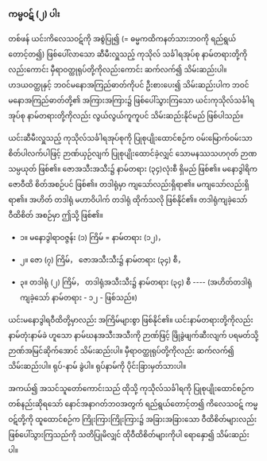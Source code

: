 ### ကမ္မဝဋ် (၂) ပါး

တစ်ဖန် ယင်းကိလေသဝဋ်ကို အစွဲပြု၍ (= ဓမ္မကထိကနတ်သားဘဝကို ရည်ရွယ်တောင့်တ၍) ဖြစ်ပေါ်လာသော ဆီမီးလှူသည့် ကုသိုလ် သင်္ခါရအုပ်စု နာမ်တရားတို့ကိုလည်းကောင်း မှီရာဝတ္ထုရုပ်တို့ကိုလည်းကောင်း ဆက်လက်၍ သိမ်းဆည်းပါ။ 
ဟဒယဝတ္ထုနှင့် ဘဝင်မနောအကြည်ဓာတ်ကိုပင် ဦးစားပေး၍ သိမ်းဆည်းပါက ဘဝင်မနောအကြည်ဓာတ်တို့၏ အကြားအကြား၌ ဖြစ်ပေါ်သွားကြသော ယင်းကုသိုလ်သင်္ခါရအုပ်စု နာမ်တရားတို့ကိုလည်း လွယ်လွယ်ကူကူပင် သိမ်းဆည်းနိုင်မည် ဖြစ်ပါသည်။

ယင်းဆီမီးလှူသည့် ကုသိုလ်သင်္ခါရအုပ်စုကို ပြုစုပျိုးထောင်စဉ်က ဝမ်းမြောက်ဝမ်းသာ စိတ်ပါလက်ပါဖြင့် ဉာဏ်ယှဉ်လျက် ပြုစုပျိုးထောင်ခဲ့လျှင် သောမနဿသဟဂုတ် ဉာဏသမ္ပယုတ် ဖြစ်၏။ 
ဇောအသီးအသီး၌ နာမ်တရား (၃၄)လုံးစီ ရှိမည် ဖြစ်၏။ 
မနောဒွါရိကဇောဝီထိ စိတ်အစဉ်ပင် ဖြစ်၏။ 
တဒါရုံမှာ ကျသော်လည်းရှိရာ၏။ 
မကျသော်လည်းရှိရာ၏။ 
အဟိတ် တဒါရုံ မဟာဝိပါက် တဒါရုံ ထိုက်သလို ဖြစ်နိုင်၏။ 
တဒါရုံကျခဲ့သော် ဝီထိစိတ် အစဉ်မှာ ဤသို့ ဖြစ်၏။

- ၁။ မနောဒွါရာဝဇ္ဇန်း (၁) ကြိမ် = နာမ်တရား (၁၂)，

- ၂။ ဇော (၇) ကြိမ်， ဇောအသီးသီး၌ နာမ်တရား (၃၄) စီ，

- ၃။ တဒါရုံ (၂) ကြိမ်， တဒါရုံအသီးသီး၌ နာမ်တရား (၃၄) စီ ---- 
(အဟိတ်တဒါရုံကျခဲ့သော် နာမ်တရား - ၁၂ - ဖြစ်သည်။)

ယင်းမနောဒွါရဝီထိတို့မှာလည်း အကြိမ်များစွာ ဖြစ်နိုင်၏။ 
ယင်းနာမ်တရားတို့ကိုလည်း နာမ်တုံးနာမ်ခဲ ဟူသော နာမ်ဃနအသီးအသီးကို ဉာဏ်ဖြင့် ဖြိုခွဲဖျက်ဆီးလျက် ပရမတ်သို့ ဉာဏ်အမြင်ဆိုက်အောင် သိမ်းဆည်းပါ။ 
မှီရာဝတ္ထုရုပ်တို့ကိုလည်း ဆက်လက်၍ သိမ်းဆည်းပါ။ 
ရုပ်-နာမ် ခွဲပါ။ 
ရုပ်နာမ်ကို ပိုင်းခြားမှတ်သားပါ။

အကယ်၍ အသင်သူတော်ကောင်းသည် ထိုသို့ ကုသိုလ်သင်္ခါရကို ပြုစုပျိုးထောင်စဉ်က တစ်နည်းဆိုရသော် နောင်အနာဂတ်ဘဝအတွက် ရည်ရွယ်တောင့်တ၍ ကိလေသဝဋ် ကမ္မဝဋ်တို့ကို ထူထောင်စဉ်က ကြိုးကြားကြိုးကြား၌ အခြားအခြားသော ဝီထိစိတ်များလည်း ဖြစ်ပေါ်သွားကြသည်ကို သတိပြုမိလျှင် ထိုဝီထိစိတ်များကိုပါ ‌ရော‌နှော၍ သိမ်းဆည်းပါ။
